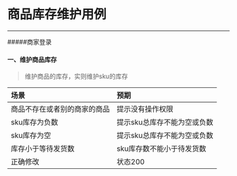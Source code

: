 # 商品库存维护用例

---
#####商家登录
#### 一、维护商品库存

>维护商品的库存，实则维护sku的库存

| 场景| 预期|
| :--- | :--- |
| 商品不存在或者别的商家的商品| 提示没有操作权限| 
| sku库存为负数|提示sku总库存不能为空或负数|
| sku库存为空|提示sku总库存不能为空或负数|
| 库存小于等待发货数| sku库存数不能小于待发货数|
| 正确修改| 状态200| 

